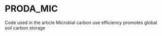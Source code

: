 # PRODA_MIC
Code used in the article Microbial carbon use efficiency promotes global soil carbon storage
